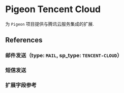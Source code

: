 # Pigeon Tencent Cloud

为 `Pigeon` 项目提供与腾讯云服务集成的扩展.

## References

### 邮件发送（type: `MAIL`, sp_type: `TENCENT-CLOUD`）

### 短信发送

### 扩展字段参考
